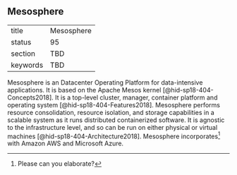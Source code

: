 ## Mesosphere


|          |            |
| -------- | ---------- |
| title    | Mesosphere |
| status   | 95         |
| section  | TBD        |
| keywords | TBD        |




Mesosphere is an Datacenter Operating Platform for data-intensive
applications. It is based on the Apache Mesos
kernel [@hid-sp18-404-Concepts2018]. It is a top-level cluster, manager,
container platform and operating system [@hid-sp18-404-Features2018].
Mesosphere performs resource consolidation, resource isolation, and
storage capabilities in a scalable system as it runs distributed
containerized software. It is agnostic to the infrastructure level, and
so can be run on either physical or virtual
machines [@hid-sp18-404-Architecture2018]. Mesosphere incorporates[^1]
with Amazon AWS and Microsoft Azure.

[^1]: Please can you elaborate?
